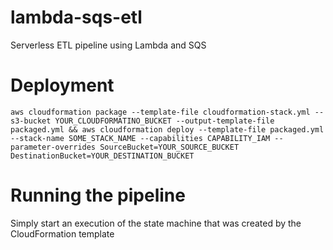 # lambda-sqs-etl
Serverless ETL pipeline using Lambda and SQS

# Deployment
```
aws cloudformation package --template-file cloudformation-stack.yml --s3-bucket YOUR_CLOUDFORMATINO_BUCKET --output-template-file packaged.yml && aws cloudformation deploy --template-file packaged.yml --stack-name SOME_STACK_NAME --capabilities CAPABILITY_IAM --parameter-overrides SourceBucket=YOUR_SOURCE_BUCKET DestinationBucket=YOUR_DESTINATION_BUCKET
```

# Running the pipeline
Simply start an execution of the state machine that was created by the CloudFormation template
